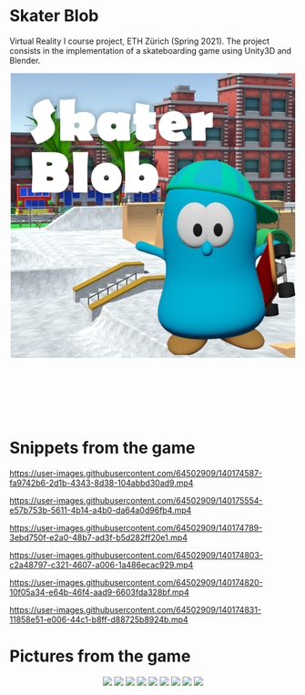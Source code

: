 # Skater Blob

Virtual Reality I course project, ETH Zürich (Spring 2021). The project consists in the implementation of a skateboarding game using Unity3D and Blender.

<p align="center">
  <img src="images/Logo_500px.png" alt="nothing" >
</p>

<br/><br/>  
<br/><br/>  

# Snippets from the game


https://user-images.githubusercontent.com/64502909/140174587-fa9742b6-2d1b-4343-8d38-104abbd30ad9.mp4


https://user-images.githubusercontent.com/64502909/140175554-e57b753b-5611-4b14-a4b0-da64a0d96fb4.mp4


https://user-images.githubusercontent.com/64502909/140174789-3ebd750f-e2a0-48b7-ad3f-b5d282ff20e1.mp4


https://user-images.githubusercontent.com/64502909/140174803-c2a48797-c321-4607-a006-1a486ecac929.mp4


https://user-images.githubusercontent.com/64502909/140174820-10f05a34-e64b-46f4-aad9-6603fda328bf.mp4


https://user-images.githubusercontent.com/64502909/140174831-11858e51-e006-44c1-b8ff-d88725b8924b.mp4




# Pictures from the game

<p align="center">
 <img src="https://user-images.githubusercontent.com/64502909/140168469-1a608b5e-3148-45a7-892c-05abe04dea31.png"/>
 <img src="https://user-images.githubusercontent.com/64502909/140168540-74b27586-a046-437c-b4f5-b98c1dd2eb5f.png"/>
 <img src="https://user-images.githubusercontent.com/64502909/140171669-ccb69442-5985-4eb0-adc2-f447b256ef33.png"/>
 <img src="https://user-images.githubusercontent.com/64502909/140171638-471182d9-b439-48ed-ad11-a3e57682afb5.png"/>
 <img src="https://user-images.githubusercontent.com/64502909/140171695-b96a18a8-d619-4733-a691-1b9627a270e8.png"/>
 <img src="https://user-images.githubusercontent.com/64502909/140171734-241a62d4-bbb8-4794-b0cc-0853cf135300.png"/>
 <img src="https://user-images.githubusercontent.com/64502909/140171751-d19e14d3-950c-4765-859c-3e5854825004.png"/>
 <img src="https://user-images.githubusercontent.com/64502909/140171762-4f673623-a835-49ea-b805-e84e43126236.png"/>
 <img src="https://user-images.githubusercontent.com/64502909/140171767-f4e8183f-88a5-494f-8ad2-d97b2225f0d8.png"/>
 
</p>


<br/><br/>  
<br/><br/>  

